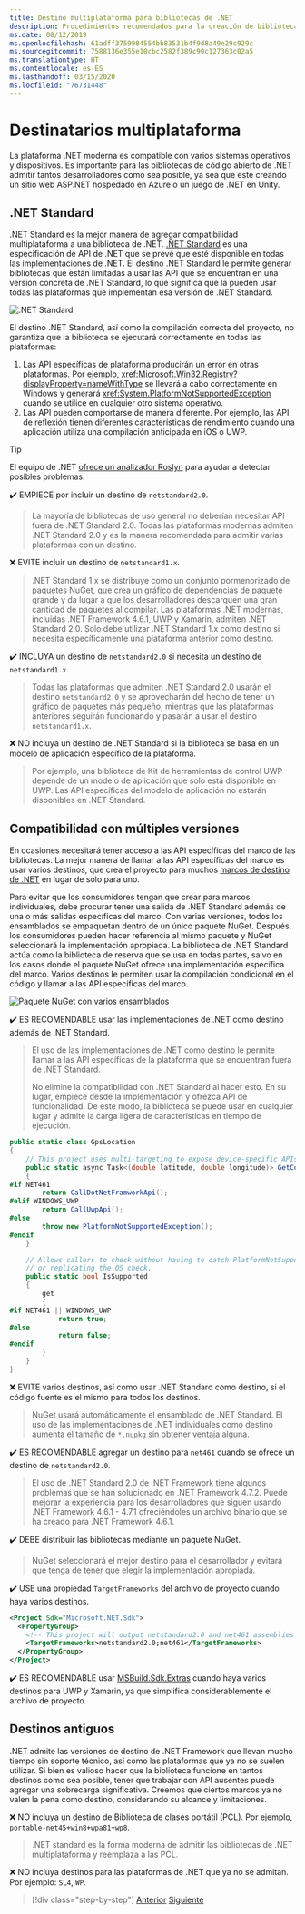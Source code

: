 ```yaml
---
title: Destino multiplataforma para bibliotecas de .NET
description: Procedimientos recomendados para la creación de bibliotecas de .NET multiplataforma.
ms.date: 08/12/2019
ms.openlocfilehash: 61adff3759984554bb83531b4f9d8a49e29c929c
ms.sourcegitcommit: 7588136e355e10cbc2582f389c90c127363c02a5
ms.translationtype: HT
ms.contentlocale: es-ES
ms.lasthandoff: 03/15/2020
ms.locfileid: "76731448"
---
```

# <a name="cross-platform-targeting"></a>Destinatarios multiplataforma

La plataforma .NET moderna es compatible con varios sistemas operativos y dispositivos. Es importante para las bibliotecas de código abierto de .NET admitir tantos desarrolladores como sea posible, ya sea que esté creando un sitio web ASP.NET hospedado en Azure o un juego de .NET en Unity.

## <a name="net-standard"></a>.NET Standard

.NET Standard es la mejor manera de agregar compatibilidad multiplataforma a una biblioteca de .NET. [.NET Standard](../net-standard.md) es una especificación de API de .NET que se prevé que esté disponible en todas las implementaciones de .NET. El destino .NET Standard le permite generar bibliotecas que están limitadas a usar las API que se encuentran en una versión concreta de .NET Standard, lo que significa que la pueden usar todas las plataformas que implementan esa versión de .NET Standard.

![.NET Standard](./media/cross-platform-targeting/platforms-netstandard.png ".NET Standard")

El destino .NET Standard, así como la compilación correcta del proyecto, no garantiza que la biblioteca se ejecutará correctamente en todas las plataformas:

1. Las API específicas de plataforma producirán un error en otras plataformas. Por ejemplo, <xref:Microsoft.Win32.Registry?displayProperty=nameWithType> se llevará a cabo correctamente en Windows y generará <xref:System.PlatformNotSupportedException> cuando se utilice en cualquier otro sistema operativo.
2. Las API pueden comportarse de manera diferente. Por ejemplo, las API de reflexión tienen diferentes características de rendimiento cuando una aplicación utiliza una compilación anticipada en iOS o UWP.

> [!TIP]
> El equipo de .NET [ofrece un analizador Roslyn](../analyzers/api-analyzer.md) para ayudar a detectar posibles problemas.

✔️ EMPIECE por incluir un destino de `netstandard2.0`.

> La mayoría de bibliotecas de uso general no deberían necesitar API fuera de .NET Standard 2.0. Todas las plataformas modernas admiten .NET Standard 2.0 y es la manera recomendada para admitir varias plataformas con un destino.

❌ EVITE incluir un destino de `netstandard1.x`.

> .NET Standard 1.x se distribuye como un conjunto pormenorizado de paquetes NuGet, que crea un gráfico de dependencias de paquete grande y da lugar a que los desarrolladores descarguen una gran cantidad de paquetes al compilar. Las plataformas .NET modernas, incluidas .NET Framework 4.6.1, UWP y Xamarin, admiten .NET Standard 2.0. Solo debe utilizar .NET Standard 1.x como destino si necesita específicamente una plataforma anterior como destino.

✔️ INCLUYA un destino de `netstandard2.0` si necesita un destino de `netstandard1.x`.

> Todas las plataformas que admiten .NET Standard 2.0 usarán el destino `netstandard2.0` y se aprovecharán del hecho de tener un gráfico de paquetes más pequeño, mientras que las plataformas anteriores seguirán funcionando y pasarán a usar el destino `netstandard1.x`.

❌ NO incluya un destino de .NET Standard si la biblioteca se basa en un modelo de aplicación específico de la plataforma.

> Por ejemplo, una biblioteca de Kit de herramientas de control UWP depende de un modelo de aplicación que solo está disponible en UWP. Las API específicas del modelo de aplicación no estarán disponibles en .NET Standard.

## <a name="multi-targeting"></a>Compatibilidad con múltiples versiones

En ocasiones necesitará tener acceso a las API específicas del marco de las bibliotecas. La mejor manera de llamar a las API específicas del marco es usar varios destinos, que crea el proyecto para muchos [marcos de destino de .NET](../frameworks.md) en lugar de solo para uno.

Para evitar que los consumidores tengan que crear para marcos individuales, debe procurar tener una salida de .NET Standard además de una o más salidas específicas del marco. Con varias versiones, todos los ensamblados se empaquetan dentro de un único paquete NuGet. Después, los consumidores pueden hacer referencia al mismo paquete y NuGet seleccionará la implementación apropiada. La biblioteca de .NET Standard actúa como la biblioteca de reserva que se usa en todas partes, salvo en los casos donde el paquete NuGet ofrece una implementación específica del marco. Varios destinos le permiten usar la compilación condicional en el código y llamar a las API específicas del marco.

![Paquete NuGet con varios ensamblados](./media/cross-platform-targeting/nuget-package-multiple-assemblies.png "Paquete NuGet con varios ensamblados")

✔️ ES RECOMENDABLE usar las implementaciones de .NET como destino además de .NET Standard.

> El uso de las implementaciones de .NET como destino le permite llamar a las API específicas de la plataforma que se encuentran fuera de .NET Standard.
>
> No elimine la compatibilidad con .NET Standard al hacer esto. En su lugar, empiece desde la implementación y ofrezca API de funcionalidad. De este modo, la biblioteca se puede usar en cualquier lugar y admite la carga ligera de características en tiempo de ejecución.

```csharp
public static class GpsLocation
{
    // This project uses multi-targeting to expose device-specific APIs to .NET Standard.
    public static async Task<(double latitude, double longitude)> GetCoordinatesAsync()
    {
#if NET461
        return CallDotNetFramworkApi();
#elif WINDOWS_UWP
        return CallUwpApi();
#else
        throw new PlatformNotSupportedException();
#endif
    }

    // Allows callers to check without having to catch PlatformNotSupportedException
    // or replicating the OS check.
    public static bool IsSupported
    {
        get
        {
#if NET461 || WINDOWS_UWP
            return true;
#else
            return false;
#endif
        }
    }
}
```

❌ EVITE varios destinos, así como usar .NET Standard como destino, si el código fuente es el mismo para todos los destinos.

> NuGet usará automáticamente el ensamblado de .NET Standard. El uso de las implementaciones de .NET individuales como destino aumenta el tamaño de `*.nupkg` sin obtener ventaja alguna.

✔️ ES RECOMENDABLE agregar un destino para `net461` cuando se ofrece un destino de `netstandard2.0`.

> El uso de .NET Standard 2.0 de .NET Framework tiene algunos problemas que se han solucionado en .NET Framework 4.7.2. Puede mejorar la experiencia para los desarrolladores que siguen usando .NET Framework 4.6.1 - 4.7.1 ofreciéndoles un archivo binario que se ha creado para .NET Framework 4.6.1.

✔️ DEBE distribuir las bibliotecas mediante un paquete NuGet.

> NuGet seleccionará el mejor destino para el desarrollador y evitará que tenga de tener que elegir la implementación apropiada.

✔️ USE una propiedad `TargetFrameworks` del archivo de proyecto cuando haya varios destinos.

```xml
<Project Sdk="Microsoft.NET.Sdk">
  <PropertyGroup>
    <!-- This project will output netstandard2.0 and net461 assemblies -->
    <TargetFrameworks>netstandard2.0;net461</TargetFrameworks>
  </PropertyGroup>
</Project>
```

✔️ ES RECOMENDABLE usar [MSBuild.Sdk.Extras](https://github.com/onovotny/MSBuildSdkExtras) cuando haya varios destinos para UWP y Xamarin, ya que simplifica considerablemente el archivo de proyecto.

## <a name="older-targets"></a>Destinos antiguos

.NET admite las versiones de destino de .NET Framework que llevan mucho tiempo sin soporte técnico, así como las plataformas que ya no se suelen utilizar. Si bien es valioso hacer que la biblioteca funcione en tantos destinos como sea posible, tener que trabajar con API ausentes puede agregar una sobrecarga significativa. Creemos que ciertos marcos ya no valen la pena como destino, considerando su alcance y limitaciones.

❌ NO incluya un destino de Biblioteca de clases portátil (PCL). Por ejemplo, `portable-net45+win8+wpa81+wp8`.

> .NET standard es la forma moderna de admitir las bibliotecas de .NET multiplataforma y reemplaza a las PCL.

❌ NO incluya destinos para las plataformas de .NET que ya no se admitan. Por ejemplo: `SL4`, `WP`.

>[!div class="step-by-step"]
>[Anterior](get-started.md)
>[Siguiente](strong-naming.md)
